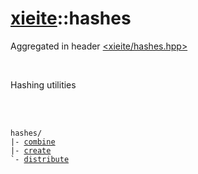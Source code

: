 # [xieite](./xieite.md)::hashes
Aggregated in header [<xieite/hashes.hpp>](../include/xieite/hashes.hpp)

<br/>

Hashing utilities

<br/><br/>

<pre><code>hashes/
|- <a href="./hashes/combine.md">combine</a>
|- <a href="./hashes/create.md">create</a>
`- <a href="./hashes/distribute.md">distribute</a>
</code></pre>
